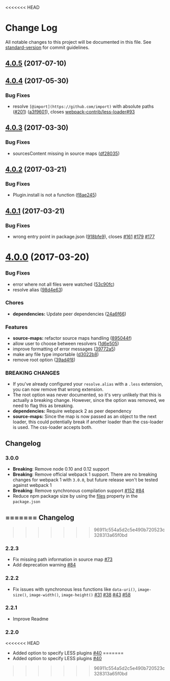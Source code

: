 <<<<<<< HEAD
# Change Log

All notable changes to this project will be documented in this file. See [standard-version](https://github.com/conventional-changelog/standard-version) for commit guidelines.

<a name="4.0.5"></a>
## [4.0.5](https://github.com/webpack-contrib/less-loader/compare/v4.0.4...v4.0.5) (2017-07-10)



<a name="4.0.4"></a>
## [4.0.4](https://github.com/webpack-contrib/less-loader/compare/v4.0.3...v4.0.4) (2017-05-30)


### Bug Fixes

* resolve `[@import](https://github.com/import)` with absolute paths ([#201](https://github.com/webpack-contrib/less-loader/issues/201)) ([a3f9601](https://github.com/webpack-contrib/less-loader/commit/a3f9601)), closes [webpack-contrib/less-loader#93](https://github.com/webpack-contrib/less-loader/issues/93)



<a name="4.0.3"></a>
## [4.0.3](https://github.com/webpack-contrib/less-loader/compare/v4.0.2...v4.0.3) (2017-03-30)


### Bug Fixes

* sourcesContent missing in source maps ([df28035](https://github.com/webpack-contrib/less-loader/commit/df28035))



<a name="4.0.2"></a>
## [4.0.2](https://github.com/webpack-contrib/less-loader/compare/v4.0.1...v4.0.2) (2017-03-21)


### Bug Fixes

* Plugin.install is not a function ([f8ae245](https://github.com/webpack-contrib/less-loader/commit/f8ae245))



<a name="4.0.1"></a>
## [4.0.1](https://github.com/webpack-contrib/less-loader/compare/v4.0.0...v4.0.1) (2017-03-21)


### Bug Fixes

* wrong entry point in package.json ([918bfe9](https://github.com/webpack-contrib/less-loader/commit/918bfe9)), closes [#161](https://github.com/webpack-contrib/less-loader/issues/161) [#179](https://github.com/webpack-contrib/less-loader/issues/179) [#177](https://github.com/webpack-contrib/less-loader/issues/177)



<a name="4.0.0"></a>
# [4.0.0](https://github.com/webpack-contrib/less-loader/compare/v3.0.0...v4.0.0) (2017-03-20)


### Bug Fixes

* error where not all files were watched ([53c90fc](https://github.com/webpack-contrib/less-loader/commit/53c90fc))
* resolve alias ([98d4e63](https://github.com/webpack-contrib/less-loader/commit/98d4e63))


### Chores

* **dependencies:** Update peer dependencies ([24a6f66](https://github.com/webpack-contrib/less-loader/commit/24a6f66))


### Features

* **source-maps:** refactor source maps handling ([895044f](https://github.com/webpack-contrib/less-loader/commit/895044f))
* allow user to choose between resolvers ([1d6e505](https://github.com/webpack-contrib/less-loader/commit/1d6e505))
* improve formatting of error messages ([39772a5](https://github.com/webpack-contrib/less-loader/commit/39772a5))
* make any file type importable ([d3022b8](https://github.com/webpack-contrib/less-loader/commit/d3022b8))
* remove root option ([39ad4f8](https://github.com/webpack-contrib/less-loader/commit/39ad4f8))


### BREAKING CHANGES

* If you've already configured your `resolve.alias` with a `.less` extension, you can now remove that wrong extension.
* The root option was never documented, so it's very unlikely that this is actually a breaking change. However, since the option was removed, we need to flag this as breaking.
* **dependencies:** Require webpack 2 as peer dependency
* **source-maps:** Since the map is now passed as an object to the next loader, this could potentially break if another loader than the css-loader is used. The css-loader accepts both.



Changelog
---------

### 3.0.0

- **Breaking**: Remove node 0.10 and 0.12 support
- **Breaking**: Remove official webpack 1 support. There are no breaking changes for webpack 1 with `3.0.0`, but future release won't be tested against webpack 1
- **Breaking**: Remove synchronous compilation support [#152](https://github.com/webpack-contrib/less-loader/pull/152) [#84](https://github.com/webpack-contrib/less-loader/issues/84)
- Reduce npm package size by using the [files](https://docs.npmjs.com/files/package.json#files) property in the `package.json`


=======
Changelog
---------

>>>>>>> 96911c554a5d2c5e490b720523c328313a65f0bd
### 2.2.3

- Fix missing path information in source map [#73](https://github.com/webpack/less-loader/pull/73)
- Add deprecation warning [#84](https://github.com/webpack/less-loader/issues/84)

### 2.2.2

- Fix issues with synchronous less functions like `data-uri()`, `image-size()`, `image-width()`, `image-height()` [#31](https://github.com/webpack/less-loader/issues/31) [#38](https://github.com/webpack/less-loader/issues/38) [#43](https://github.com/webpack/less-loader/issues/43) [#58](https://github.com/webpack/less-loader/pull/58)

### 2.2.1

- Improve Readme

### 2.2.0

<<<<<<< HEAD
- Added option to specify LESS plugins [#40](https://github.com/webpack/less-loader/pull/40)
=======
- Added option to specify LESS plugins [#40](https://github.com/webpack/less-loader/pull/40)
>>>>>>> 96911c554a5d2c5e490b720523c328313a65f0bd
